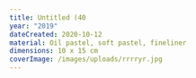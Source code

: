 ```yaml
---
title: Untitled (40
year: "2019"
dateCreated: 2020-10-12
material: Oil pastel, soft pastel, fineliner
dimensions: 10 x 15 cm
coverImage: /images/uploads/rrrryr.jpg
---
```

